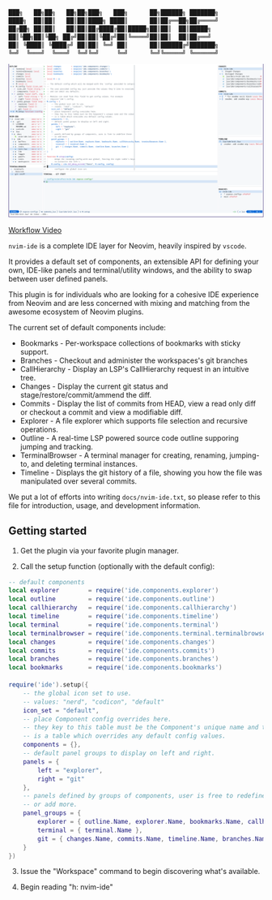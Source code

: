 ```  
███╗   ██╗██╗   ██╗██╗███╗   ███╗      ██╗██████╗ ███████╗
████╗  ██║██║   ██║██║████╗ ████║      ██║██╔══██╗██╔════╝
██╔██╗ ██║██║   ██║██║██╔████╔██║█████╗██║██║  ██║█████╗  
██║╚██╗██║╚██╗ ██╔╝██║██║╚██╔╝██║╚════╝██║██║  ██║██╔══╝  
██║ ╚████║ ╚████╔╝ ██║██║ ╚═╝ ██║      ██║██████╔╝███████╗
╚═╝  ╚═══╝  ╚═══╝  ╚═╝╚═╝     ╚═╝      ╚═╝╚═════╝ ╚══════╝
```
![nvim-ide](./contrib/screenshot.png)

[Workflow Video](https://youtu.be/GcoHnB5DoFA)

`nvim-ide` is a complete IDE layer for Neovim, heavily inspired by `vscode`.

It provides a default set of components, an extensible API for defining your
own, IDE-like panels and terminal/utility windows, and the ability to swap between
user defined panels. 

This plugin is for individuals who are looking for a cohesive IDE experience 
from Neovim and are less concerned with mixing and matching from the awesome
ecosystem of Neovim plugins.

The current set of default components include:
* Bookmarks - Per-workspace collections of bookmarks with sticky support.
* Branches  - Checkout and administer the workspaces's git branches
* CallHierarchy - Display an LSP's CallHierarchy request in an intuitive tree.
* Changes - Display the current git status and stage/restore/commit/ammend the diff.
* Commits - Display the list of commits from HEAD, view a read only diff or checkout a commit and view a modifiable diff.
* Explorer - A file explorer which supports file selection and recursive operations.
* Outline - A real-time LSP powered source code outline supporing jumping and tracking.
* TerminalBrowser - A terminal manager for creating, renaming, jumping-to, and deleting terminal instances.
* Timeline - Displays the git history of a file, showing you how the file was manipulated over several commits.

We put a lot of efforts into writing `docs/nvim-ide.txt`, so please refer to this 
file for introduction, usage, and development information.

## Getting started 

1. Get the plugin via your favorite plugin manager.

2. Call the setup function (optionally with the default config):
```lua
-- default components
local explorer        = require('ide.components.explorer')
local outline         = require('ide.components.outline')
local callhierarchy   = require('ide.components.callhierarchy')
local timeline        = require('ide.components.timeline')
local terminal        = require('ide.components.terminal')
local terminalbrowser = require('ide.components.terminal.terminalbrowser')
local changes         = require('ide.components.changes')
local commits         = require('ide.components.commits')
local branches        = require('ide.components.branches')
local bookmarks       = require('ide.components.bookmarks')

require('ide').setup({
    -- the global icon set to use.
    -- values: "nerd", "codicon", "default"
    icon_set = "default",
    -- place Component config overrides here. 
    -- they key to this table must be the Component's unique name and the value 
    -- is a table which overrides any default config values.
    components = {},
    -- default panel groups to display on left and right.
    panels = {
        left = "explorer",
        right = "git"
    },
    -- panels defined by groups of components, user is free to redefine these
    -- or add more.
    panel_groups = {
        explorer = { outline.Name, explorer.Name, bookmarks.Name, callhierarchy.Name, terminalbrowser.Name },
        terminal = { terminal.Name },
        git = { changes.Name, commits.Name, timeline.Name, branches.Name }
    }
})
```

3. Issue the "Workspace" command to begin discovering what's available.

4. Begin reading "h: nvim-ide"
